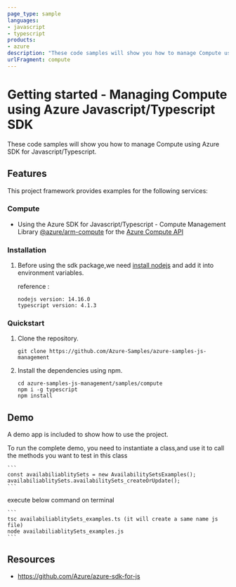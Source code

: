 ```yaml
---
page_type: sample
languages:
- javascript
- typescript
products:
- azure
description: "These code samples will show you how to manage Compute using Azure SDK for Javascript/Typescript."
urlFragment: compute
---
```


# Getting started - Managing Compute using Azure Javascript/Typescript SDK

These code samples will show you how to manage Compute using Azure SDK for Javascript/Typescript.

## Features

This project framework provides examples for the following services:

### Compute
* Using the Azure SDK for Javascript/Typescript - Compute Management Library [@azure/arm-compute](https://www.npmjs.com/package/@azure/arm-compute) for the [Azure Compute API](https://docs.microsoft.com/en-us/rest/api/compute/)


### Installation

1.  Before using the sdk package,we need [install nodejs](https://nodejs.org/en/download/) and add it into environment variables.

    reference :
    
    ```
    nodejs version: 14.16.0
    typescript version: 4.1.3
    ```

### Quickstart

1.  Clone the repository.

    ```
    git clone https://github.com/Azure-Samples/azure-samples-js-management
    ```

2.  Install the dependencies using npm.

    ```
    cd azure-samples-js-management/samples/compute
    npm i -g typescript
    npm install
    ```

## Demo

A demo app is included to show how to use the project.

To run the complete demo, you need to instantiate a class,and use it to call the methods you want to test in this class 

    ```
    const availabiliablitySets = new AvailabilitySetsExamples();
    availabiliablitySets.availabilitySets_createOrUpdate();
    ```

execute below command on terminal

    ```
    tsc availabiliablitySets_examples.ts (it will create a same name js file)
    node availabiliablitySets_examples.js
    ```

## Resources

- https://github.com/Azure/azure-sdk-for-js
